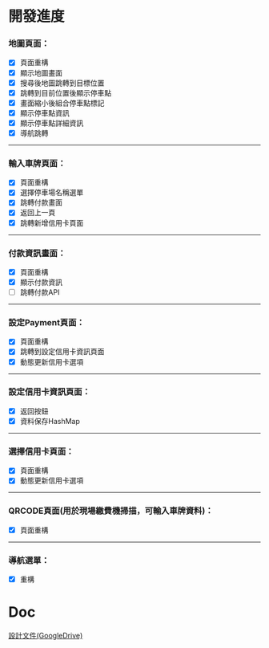 # 開發進度
### 地圖頁面：
- [x] 頁面重構
- [x] 顯示地圖畫面
- [x] 搜尋後地圖跳轉到目標位置
- [x] 跳轉到目前位置後顯示停車點
- [x] 畫面縮小後組合停車點標記
- [x] 顯示停車點資訊
- [x] 顯示停車點詳細資訊
- [x] 導航跳轉
---
### 輸入車牌頁面：
- [x] 頁面重構
- [x] 選擇停車場名稱選單
- [x] 跳轉付款畫面
- [x] 返回上一頁
- [x] 跳轉新增信用卡頁面 
---
### 付款資訊畫面：
- [x] 頁面重構
- [x] 顯示付款資訊
- [ ] 跳轉付款API
---
### 設定Payment頁面：
- [x] 頁面重構
- [x] 跳轉到設定信用卡資訊頁面
- [x] 動態更新信用卡選項
---
### 設定信用卡資訊頁面：
- [x] 返回按鈕
- [x] 資料保存HashMap
---
### 選擇信用卡頁面：
- [x] 頁面重構
- [x] 動態更新信用卡選項
---
### QRCODE頁面(用於現場繳費機掃描，可輸入車牌資料)：
- [x] 頁面重構
---
### 導航選單：
- [x] 重構

# Doc
[設計文件(GoogleDrive)](https://drive.google.com/drive/u/0/folders/1h7oyX7zoQUEdj2BjrMnvnXOv2f72EZNh)  

